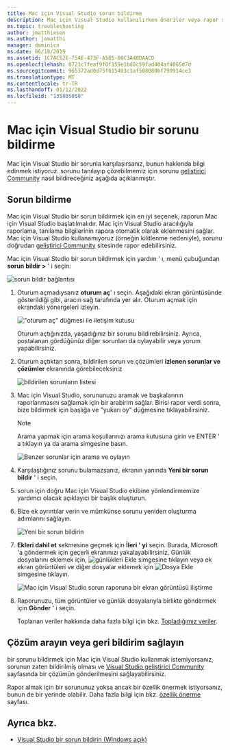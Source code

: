 ```yaml
---
title: Mac için Visual Studio sorun bildirme
description: Mac için Visual Studio kullanılırken öneriler veya rapor sorunları hakkında daha fazla deneyim sağlama.
ms.topic: troubleshooting
author: jmatthiesen
ms.author: jomatthi
manager: dominicn
ms.date: 06/18/2019
ms.assetid: 1C7AC52E-754E-473F-A5B5-00C3A40DAACD
ms.openlocfilehash: 0721c7feaf9f0f159e1bd8c59fad404af4065d7d
ms.sourcegitcommit: 965372ad0d75f015403c1af508080bf799914ce3
ms.translationtype: MT
ms.contentlocale: tr-TR
ms.lasthandoff: 01/12/2022
ms.locfileid: "135805058"
---
```

# <a name="how-to-report-a-problem-in-visual-studio-for-mac"></a>Mac için Visual Studio bir sorunu bildirme

Mac için Visual Studio bir sorunla karşılaşırsanız, bunun hakkında bilgi edinmek istiyoruz. sorunu tanılayıp çözebilmemiz için sorunu [geliştirici Community](https://aka.ms/feedback/report?space=41) nasıl bildireceğiniz aşağıda açıklanmıştır.

## <a name="how-to-report-a-problem"></a>Sorun bildirme

Mac için Visual Studio bir sorun bildirmek için en iyi seçenek, raporun Mac için Visual Studio başlatılmalıdır. Mac için Visual Studio aracılığıyla raporlama, tanılama bilgilerinin rapora otomatik olarak eklenmesini sağlar. Mac için Visual Studio kullanamıyoruz (örneğin kilitlenme nedeniyle), sorunu doğrudan [geliştirici Community](https://aka.ms/feedback/report?space=41) sitesinde rapor edebilirsiniz.

Mac için Visual Studio bir sorun bildirmek için yardım ' ı, menü çubuğundan **sorun bildir >** ' i seçin:

![sorun bildir bağlantısı](media/report-problem-image1.png)

1. Oturum açmadıysanız **oturum aç**' ı seçin. Aşağıdaki ekran görüntüsünde gösterildiği gibi, aracın sağ tarafında yer alır. Oturum açmak için ekrandaki yönergeleri izleyin.

    !["oturum aç" düğmesi ile iletişim kutusu](media/report-problem-image2.png)

    Oturum açtığınızda, yaşadığınız bir sorunu bildirebilirsiniz. Ayrıca, postalanan gördüğünüz diğer sorunları da oylayabilir veya yorum yapabilirsiniz.

1. Oturum açtıktan sonra, bildirilen sorun ve çözümleri **izlenen sorunlar ve çözümler** ekranında görebileceksiniz

    ![bildirilen sorunların listesi](media/report-problem-image3.png)

1. Mac için Visual Studio, sorununuzu aramak ve başkalarının raporlanmasını sağlamak için bir arabirim sağlar. Birisi rapor verdi sonra, bize bildirmek için başlığa ve "yukarı oy" düğmesine tıklayabilirsiniz.
   > [!NOTE]
   > Arama yapmak için arama koşullarınızı arama kutusuna girin ve ENTER ' a tıklayın ya da arama simgesine basın.

   ![Benzer sorunlar için arama ve oylayın](media/report-problem-image4.png)

1. Karşılaştığınız sorunu bulamazsanız, ekranın yanında **Yeni bir sorun bildir** ' i seçin.

1. sorun için doğru Mac için Visual Studio ekibine yönlendirmemize yardımcı olacak açıklayıcı bir başlık oluşturun.

1. Bize ek ayrıntılar verin ve mümkünse sorunu yeniden oluşturma adımlarını sağlayın.

   ![Yeni bir sorun bildirin](media/report-problem-image5.png)

1. **Ekleri dahil et** sekmesine geçmek için **İleri ' yi** seçin. Burada, Microsoft 'a göndermek için geçerli ekranınızı yakalayabilirsiniz. Günlük dosyalarını eklemek için, ![ günlükleri Ekle ](media/report-problem-attach-logs.png) simgesine tıklayın veya ek ekran görüntüleri ve diğer dosyalar eklemek için ![ Dosya Ekle ](media/report-problem-attach-file.png) simgesine tıklayın.

   ![Mac için Visual Studio sorun raporuna bir ekran görüntüsü iliştirme](media/report-problem-image6.png)

1. Raporunuzu, tüm görüntüler ve günlük dosyalarıyla birlikte göndermek için **Gönder** ' i seçin.

   Toplanan veriler hakkında daha fazla bilgi için bkz. [Topladığımız veriler](/visualstudio/ide/developer-community-privacy#data-we-collect).

## <a name="search-for-solutions-or-provide-feedback"></a>Çözüm arayın veya geri bildirim sağlayın

bir sorunu bildirmek için Mac için Visual Studio kullanmak istemiyorsanız, sorunun zaten bildirilmiş olması ve [Visual Studio geliştirici Community](https://aka.ms/feedback/report?space=41/) sayfasında bir çözümün gönderilmesini sağlayabilirsiniz.

Rapor almak için bir sorununuz yoksa ancak bir özellik önermek istiyorsanız, bunun de bir yerinde olabilir. Daha fazla bilgi için bkz. [özellik önerme](https://aka.ms/feedback/suggest?space=41) sayfası.

## <a name="see-also"></a>Ayrıca bkz.

- [Visual Studio bir sorun bildirin (Windows açık)](/visualstudio/ide/how-to-report-a-problem-with-visual-studio-2017)
